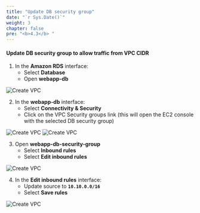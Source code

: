 ```yaml
---
title: "Update DB security group"
date: "`r Sys.Date()`" 
weight: 3
chapter: false
pre: "<b>4.3</b> "
---
```


#### Update DB security group to allow traffic from VPC CIDR

1. In the **Amazon RDS** interface:
   - Select **Database**
   - Open **webapp-db**

![Create VPC](/images/4/db-sg/001.png?featherlight=false&width=90pc)

2. In the **webapp-db** interface:
   - Select **Connectivity & Security** 
   - Click on the VPC Security groups link (this will open the EC2 console with the selected DB security group)

![Create VPC](/images/4/db-sg/002.png?featherlight=false&width=90pc)
![Create VPC](/images/4/db-sg/003.png?featherlight=false&width=90pc)

3. Open **webapp-db-security-group**
   - Select **Inbound rules**
   - Select **Edit inbound rules**

![Create VPC](/images/4/db-sg/004.png?featherlight=false&width=90pc)

4. In the **Edit inbound rules** interface:
   - Update source to **```10.10.0.0/16```**
   - Select **Save rules**

![Create VPC](/images/4/db-sg/006.png?featherlight=false&width=90pc)

